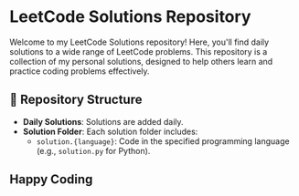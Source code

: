 # LeetCode Solutions Repository
Welcome to my LeetCode Solutions repository! Here, you'll find daily solutions to a wide range of LeetCode problems. This repository is a collection of my personal solutions, designed to help others learn and practice coding problems effectively.

## 📂 Repository Structure
- **Daily Solutions**: Solutions are added daily.
- **Solution Folder**: Each solution folder includes:
  - `solution.{language}`: Code in the specified programming language (e.g., `solution.py` for Python).

## Happy Coding 
